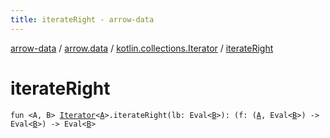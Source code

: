 ```yaml
---
title: iterateRight - arrow-data
---
```


[arrow-data](../../index.html) / [arrow.data](../index.html) / [kotlin.collections.Iterator](index.html) / [iterateRight](./iterate-right.html)

# iterateRight

`fun <A, B> `[`Iterator`](https://kotlinlang.org/api/latest/jvm/stdlib/kotlin.collections/-iterator/index.html)`<`[`A`](iterate-right.html#A)`>.iterateRight(lb: Eval<`[`B`](iterate-right.html#B)`>): (f: (`[`A`](iterate-right.html#A)`, Eval<`[`B`](iterate-right.html#B)`>) -> Eval<`[`B`](iterate-right.html#B)`>) -> Eval<`[`B`](iterate-right.html#B)`>`